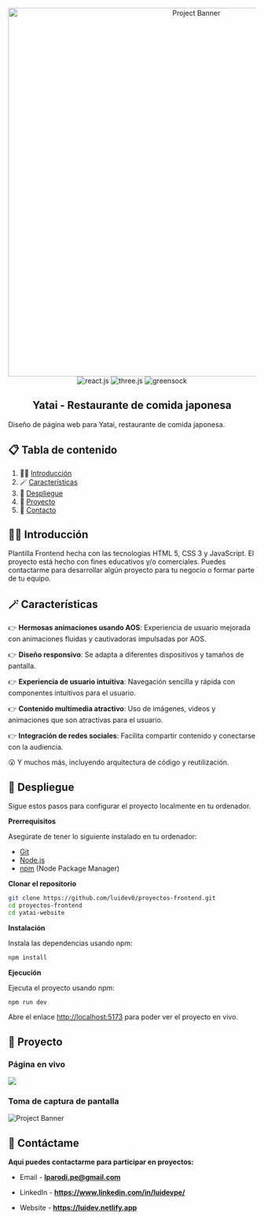 <div align="center">
  <br />
    <a href="https://yataipe.netlify.app" target="_blank">
      <img src="https://i.postimg.cc/fTwLhwvX/luidev-sushi-website-001.png" alt="Project Banner" width="750px" height="auto" >
    </a>
  <br />
  
  <div>
    <img src="https://img.shields.io/badge/HTML-orange?style=for-the-badge&logo=html5&logoColor=white&color=%23252525" alt="react.js" />
    <img src="https://img.shields.io/badge/JavaScript-black?style=for-the-badge&logo=javascript&logoColor=white&color=%23252525" alt="three.js" />
    <img src="https://img.shields.io/badge/CSS-black?style=for-the-badge&logo=css3&logoColor=white&color=%23252525" alt="greensock" />    
  </div>

  <h2 align="center">Yatai - Restaurante de comida japonesa</h2>

   <div align="left">      
     Diseño de página web para Yatai, restaurante de comida japonesa.
   </div>
</div>

## 📋 <a name="table">Tabla de contenido</a>

1. 🧙‍♂️ [Introducción](#introduction)
2. 🪄 [Características](#features)
3. 📯 [Despliegue](#quick-start)
4. 💎 [Proyecto](#project)
5. 📜 [Contacto](#contact)

## <a name="introduction">🧙‍♂️ Introducción</a>

Plantilla Frontend hecha con las tecnologías HTML 5, CSS 3 y JavaScript. El proyecto está hecho con fines educativos y/o comerciales. Puedes contactarme para desarrollar algún proyecto para tu negocio o formar parte de tu equipo.

## <a name="features">🪄 Características</a>

👉 **Hermosas animaciones usando AOS**: Experiencia de usuario mejorada con animaciones fluidas y cautivadoras impulsadas por AOS.

👉 **Diseño responsivo**: Se adapta a diferentes dispositivos y tamaños de pantalla.

👉 **Experiencia de usuario intuitiva**: Navegación sencilla y rápida con componentes intuitivos para el usuario.

👉 **Contenido multimedia atractivo**: Uso de imágenes, videos y animaciones que son atractivas para el usuario.

👉 **Integración de redes sociales**: Facilita compartir contenido y conectarse con la audiencia.

😮 Y muchos más, incluyendo arquitectura de código y reutilización.

## <a name="quick-start">📯 Despliegue</a>

Sigue estos pasos para configurar el proyecto localmente en tu ordenador.

**Prerrequisitos**

Asegúrate de tener lo siguiente instalado en tu ordenador:

- [Git](https://git-scm.com/)
- [Node.js](https://nodejs.org/en)
- [npm](https://www.npmjs.com/) (Node Package Manager)

**Clonar el repositorio**

```bash
git clone https://github.com/luidev0/proyectos-frontend.git
cd proyectos-frontend
cd yatai-website
```

**Instalación**

Instala las dependencias usando npm:

```bash
npm install
```

**Ejecución**

Ejecuta el proyecto usando npm:

```bash
npm run dev
```

Abre el enlace [http://localhost:5173](http://localhost:5173) para poder ver el proyecto en vivo.

## <a name="project">💎 Proyecto</a>

### Página en vivo

<a href="https://yataipe.netlify.app" target="_blank"><img src="https://img.shields.io/badge/Yatai-black?style=for-the-badge&logo=devdotto&logoColor=white&color=%23252525&link=https%3A%2F%2Fyataipe.netlify.app%2F" /></a>

### Toma de captura de pantalla

<img src="https://i.postimg.cc/fTwLhwvX/luidev-sushi-website-001.png" alt="Project Banner">

## <a name="contact">📜 Contáctame</a>

**Aqui puedes contactarme para participar en proyectos:**

- Email - **lparodi.pe@gmail.com**

- LinkedIn - **https://www.linkedin.com/in/luidevpe/**

- Website - **https://luidev.netlify.app**
